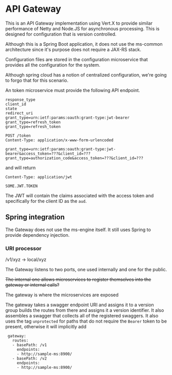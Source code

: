 API Gateway
===========

This is an API Gateway implementation using Vert.X to provide similar performance of Netty and Node.JS for asynchronous processing.  This is designed for configuration that is version controlled.

Although this is a Spring Boot application, it does not use the ms-common architecture since it's purpose does not require a JAX-RS stack.

Configuration files are stored in the configuration microservice that provides all the configuration for the system.  

Although spring cloud has a notion of centralized configuration, we're going to forgo that for this scenario.

An token microservice must provide the following API endpoint.


```
response_type
client_id
state
redirect_uri
grant_type=urn:ietf:params:oauth:grant-type:jwt-bearer
grant_type=refresh_token
grant_type=refresh_token
```


```
POST /token
Content-Type: application/x-www-form-urlencoded

grant_type=urn:ietf:params:oauth:grant-type:jwt-bearer&access_token=???&client_id=???
grant_type=authorization_code&access_token=???&client_id=???

```

and will return 

```
Content-Type: application/jwt

SOME.JWT.TOKEN
```

The JWT will contain the claims associated with the access token and specifically for the client ID as the `aud`.

## Spring integration

The Gateway does not use the ms-engine itself.  It still uses Spring to provide dependency injection.

### URI processor

/v1/xyz -> local/xyz

The Gateway listens to two ports, one used internally and one for the public.

~~The internal one allows microservices to register themselves into the gateway or internal calls?~~

The gateway is where the microservices are exposed 

The gateway takes a swagger endpoint URI and assigns it to a version group builds the routes from there and assigns it a version identifier.  It also assembles a swagger that collects all of the registered swaggers.  It also uses the tag `unprotected` for paths that do not require the `Bearer` token to be present, otherwise it will implicitly add 

     gateway:
       routes:
       - basePath: /v1
         endpoints:
         - http://sample-ms:8900/
       - basePath: /v2
         endpoints:
         - http://sample-ms:8900/
